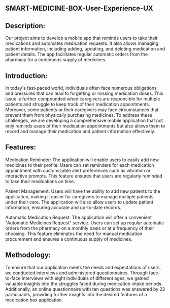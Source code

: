 ## SMART-MEDICINE-BOX-User-Experience-UX

## Description: 
Our project aims to develop a mobile app that reminds users to take their medications and automates medication requests. It also allows managing patient information, including adding, updating, and deleting medication and patient details. The app facilitates regular automatic orders from the pharmacy for a continuous supply of medicines.

## Introduction:
In today's fast-paced world, individuals often face numerous obligations and pressures that can lead to forgetting or missing medication doses. This issue is further compounded when caregivers are responsible for multiple patients and struggle to keep track of their medication appointments. Moreover, some patients or their caregivers may face circumstances that prevent them from physically purchasing medicines. To address these challenges, we are developing a comprehensive mobile application that not only reminds users of their medication appointments but also allows them to record and manage their medication and patient information effectively.

## Features:
Medication Reminder: The application will enable users to easily add new medicines to their profile. Users can set reminders for each medication appointment with customizable alert preferences such as vibration or interactive prompts. This feature ensures that users are regularly reminded to take their medications on time.

Patient Management: Users will have the ability to add new patients to the application, making it easier for caregivers to manage multiple patients under their care. The application will also allow users to update patient information, ensuring accurate and up-to-date records.

Automatic Medication Request: The application will offer a convenient "Automatic Medicines Request" service. Users can set up regular automatic orders from the pharmacy on a monthly basis or at a frequency of their choosing. This feature eliminates the need for manual medication procurement and ensures a continuous supply of medicines.

## Methodology:
To ensure that our application meets the needs and expectations of users, we conducted interviews and administered questionnaires. Through face-to-face interviews with eight individuals of different ages, we gained valuable insights into the struggles faced during medication intake periods. Additionally, an online questionnaire with ten questions was answered by 22 participants, providing further insights into the desired features of a medication box application.
